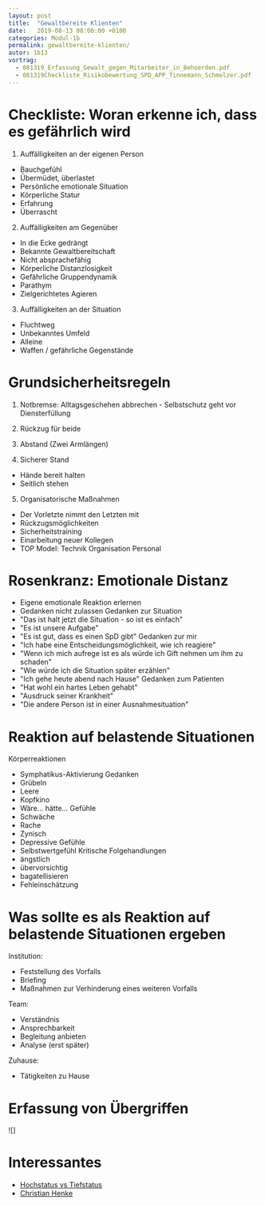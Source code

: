 ```yaml
---
layout: post
title:  "Gewaltbereite Klienten"
date:   2019-08-13 08:00:00 +0100
categories: Modul-1b
permalink: gewaltbereite-klienten/
autor: 1b13
vortrag:
  - 081319_Erfassung_Gewalt_gegen_Mitarbeiter_in_Behoerden.pdf
  - 081319Checkliste_Risikobewertung_SPD_APP_Tinnemann_Schmelzer.pdf
---
```


# Checkliste: Woran erkenne ich, dass es gefährlich wird

1. Auffälligkeiten an der eigenen Person
  - Bauchgefühl
  - Übermüdet, überlastet
  - Persönliche emotionale Situation
  - Körperliche Statur
  - Erfahrung
  - Überrascht

2. Auffälligkeiten am Gegenüber
  - In die Ecke gedrängt
  - Bekannte Gewaltbereitschaft
  - Nicht absprachefähig
  - Körperliche Distanzlosigkeit
  - Gefährliche Gruppendynamik
  - Parathym
  - Zielgerichtetes Agieren

3. Auffälligkeiten an der Situation
  - Fluchtweg
  - Unbekanntes Umfeld
  - Alleine
  - Waffen / gefährliche Gegenstände


# Grundsicherheitsregeln
1. Notbremse: Alltagsgeschehen abbrechen - Selbstschutz geht vor Diensterfüllung

2. Rückzug für beide

3. Abstand (Zwei Armlängen)

4. Sicherer Stand
  - Hände bereit halten
  - Seitlich stehen
5. Organisatorische Maßnahmen
  - Der Vorletzte nimmt den Letzten mit
  - Rückzugsmöglichkeiten
  - Sicherheitstraining
  - Einarbeitung neuer Kollegen
  - TOP Model: Technik Organisation Personal

# Rosenkranz: Emotionale Distanz
- Eigene emotionale Reaktion erlernen
- Gedanken nicht zulassen
Gedanken zur Situation
- "Das ist halt jetzt die Situation - so ist es einfach"
- "Es ist unsere Aufgabe"
- "Es ist gut, dass es einen SpD gibt"
Gedanken zur mir
- "Ich habe eine Entscheidungsmöglichkeit, wie ich reagiere"
- "Wenn ich mich aufrege ist es als würde ich Gift nehmen um ihm zu schaden"
- "Wie würde ich die Situation später erzählen"
- "Ich gehe heute abend nach Hause"
Gedanken zum Patienten
- "Hat wohl ein hartes Leben gehabt"
- "Ausdruck seiner Krankheit"
- "Die andere Person ist in einer Ausnahmesituation"

# Reaktion auf belastende Situationen
Körperreaktionen
  - Symphatikus-Aktivierung
Gedanken
- Grübeln
- Leere
- Kopfkino
- Wäre... hätte...
Gefühle
- Schwäche
- Rache
- Zynisch
- Depressive Gefühle
- Selbstwertgefühl
Kritische Folgehandlungen
- ängstlich
- übervorsichtig
- bagatellisieren
- Fehleinschätzung

# Was sollte es als Reaktion auf belastende Situationen ergeben
Institution:
- Feststellung des Vorfalls
- Briefing
- Maßnahmen zur Verhinderung eines weiteren Vorfalls

Team:
- Verständnis
- Ansprechbarkeit
- Begleitung anbieten
- Analyse (erst später)

Zuhause:
- Tätigkeiten zu Hause

# Erfassung von Übergriffen
![]


# Interessantes
* [Hochstatus vs Tiefstatus](http://www.dr-mueck.de/HM_Beziehung/Statusspiele-Hochstatus-Tiefstatus.htm)
* [Christian Henke](http://www.alpha-henke.de/)
